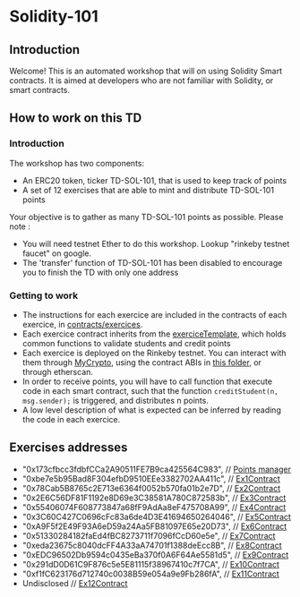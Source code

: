 # Solidity-101
## Introduction
Welcome! This is an automated workshop that will on using Solidity Smart contracts. It is aimed at developers who are not familiar with Solidity, or smart contracts.


## How to work on this TD
### Introduction
The workshop has two components:
- An ERC20 token, ticker TD-SOL-101, that is used to keep track of points 
- A set of 12 exercises that are able to mint and distribute TD-SOL-101 points

Your objective is to gather as many TD-SOL-101 points as possible. Please note :
- You will need testnet Ether to do this workshop. Lookup "rinkeby testnet faucet" on google.
- The 'transfer' function of TD-SOL-101 has been disabled to encourage you to finish the TD with only one address


### Getting to work
- The instructions for each exercice are included in the contracts of each exercice, in [contracts/exercices](contracts/exercices). 
- Each exercice contract inherits from the [exerciceTemplate](contracts/exerciceTemplate.sol), which holds common functions to validate students and credit points
- Each exercice is deployed on the Rinkeby testnet. You can interact with them through [MyCrypto](https://mycrypto.com/contracts/interact), using the contract ABIs in [this folder](build/contracts), or through etherscan.
- In order to receive points, you will have to call function that execute code in each smart contract,  such that the function `creditStudent(n, msg.sender);` is triggered, and distributes n points.
- A low level description of what is expected can be inferred by reading the code in each exercice.

## Exercises addresses
* "0x173cfbcc3fdbfCCa2A90511FE7B9ca425564C983",  // [Points manager](contracts/ERC20TD.sol)
* "0xbe7e5b95Bad8F304efbD9510EEe3382702AA411c",  // [Ex1Contract](contracts/exercices/ex01.sol)
* "0x78Cab5B8765c2E713e6364f0052b570fa01b2e7D",  // [Ex2Contract](contracts/exercices/ex02.sol)
* "0x2E6C56DF81F1192e8D69e3C38581A780C872583b",  // [Ex3Contract](contracts/exercices/ex03.sol)
* "0x55406074F608773847a68fF9AdAa8eF475708A99",  // [Ex4Contract](contracts/exercices/ex04.sol)
* "0x3C60C427C0696cFc83a6de4D3E41694650264046",  // [Ex5Contract](contracts/exercices/ex05.sol)
* "0xA9F5f2E49F93A6eD59a24Aa5FB81097E65e20D73",  // [Ex6Contract](contracts/exercices/ex06.sol)
* "0x51330284182faEd4fBC8273711f7096fCcD60e5e",  // [Ex7Contract](contracts/exercices/ex07.sol)
* "0xeda23675c8040dcFF4A33aA74701f1388deEcc8B",  // [Ex8Contract](contracts/exercices/ex08.sol)
* "0xEDC96502Db9594c0435eBa370f0A6F64Ae5581d5",  // [Ex9Contract](contracts/exercices/ex09.sol)
* "0x291dD0D61C9F876c5e5E81115f38967410c7f7CA",  // [Ex10Contract](contracts/exercices/ex10.sol)
* "0xf1fC623176d712740c0038B59e054a9e9Fb286fA",  // [Ex11Contract](contracts/exercices/ex11.sol)
* Undisclosed // [Ex12Contract](contracts/exercices/ex12.sol)

